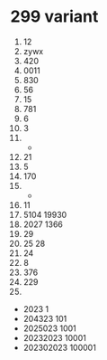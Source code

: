 # 299 variant

1. 12
2. zywx
3. 420
4. 0011
5. 830
6. 56
7. 15
8. 781
9. 6
10. 3
11. -
12. 21
13. 5 
14. 170
15. -
16. 11
17. 5104 19930
18. 2027 1366
19. 29
20. 25 28
21. 24
22. 8
23. 376
24. 229
25. 
- 2023 1
- 204323 101
- 2025023 1001
- 20232023 10001
- 202302023 100001